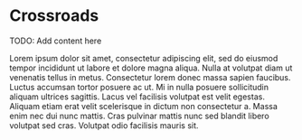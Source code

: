 # Crossroads

TODO: Add content here

Lorem ipsum dolor sit amet, consectetur adipiscing elit, sed do eiusmod tempor incididunt ut labore et dolore magna aliqua. Nulla at volutpat diam ut venenatis tellus in metus. Consectetur lorem donec massa sapien faucibus. Luctus accumsan tortor posuere ac ut. Mi in nulla posuere sollicitudin aliquam ultrices sagittis. Lacus vel facilisis volutpat est velit egestas. Aliquam etiam erat velit scelerisque in dictum non consectetur a. Massa enim nec dui nunc mattis. Cras pulvinar mattis nunc sed blandit libero volutpat sed cras. Volutpat odio facilisis mauris sit.
